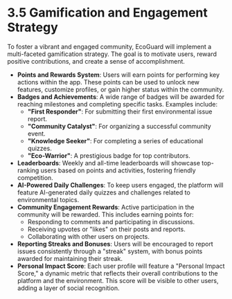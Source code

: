 # 3.5 Gamification and Engagement Strategy
To foster a vibrant and engaged community, EcoGuard will implement a multi-faceted gamification strategy. The goal is to motivate users, reward positive contributions, and create a sense of accomplishment.

- **Points and Rewards System**: Users will earn points for performing key actions within the app. These points can be used to unlock new features, customize profiles, or gain higher status within the community.
- **Badges and Achievements**: A wide range of badges will be awarded for reaching milestones and completing specific tasks. Examples include:
    - **"First Responder"**: For submitting their first environmental issue report.
    - **"Community Catalyst"**: For organizing a successful community event.
    - **"Knowledge Seeker"**: For completing a series of educational quizzes.
    - **"Eco-Warrior"**: A prestigious badge for top contributors.
- **Leaderboards**: Weekly and all-time leaderboards will showcase top-ranking users based on points and activities, fostering friendly competition.
- **AI-Powered Daily Challenges**: To keep users engaged, the platform will feature AI-generated daily quizzes and challenges related to environmental topics.
- **Community Engagement Rewards**: Active participation in the community will be rewarded. This includes earning points for:
    - Responding to comments and participating in discussions.
    - Receiving upvotes or "likes" on their posts and reports.
    - Collaborating with other users on projects.
- **Reporting Streaks and Bonuses**: Users will be encouraged to report issues consistently through a "streak" system, with bonus points awarded for maintaining their streak.
- **Personal Impact Score**: Each user profile will feature a "Personal Impact Score," a dynamic metric that reflects their overall contributions to the platform and the environment. This score will be visible to other users, adding a layer of social recognition.